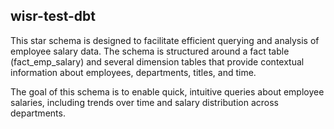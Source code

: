 ## wisr-test-dbt
This star schema is designed to facilitate efficient querying and analysis of employee salary data. The schema is structured around a fact table (fact_emp_salary) and several dimension tables that provide contextual information about employees, departments, titles, and time.

The goal of this schema is to enable quick, intuitive queries about employee salaries, including trends over time and salary distribution across departments.
